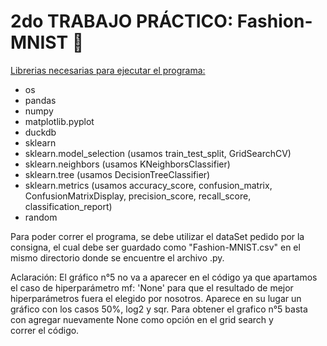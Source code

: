 # 2do TRABAJO PRÁCTICO: Fashion-MNIST 👕

<ins>Librerias necesarias para ejecutar el programa:</ins>

* os
* pandas
* numpy 
* matplotlib.pyplot
* duckdb
* sklearn
* sklearn.model_selection (usamos train_test_split, GridSearchCV)
* sklearn.neighbors (usamos KNeighborsClassifier)
* sklearn.tree (usamos DecisionTreeClassifier)
* sklearn.metrics (usamos accuracy_score, confusion_matrix, ConfusionMatrixDisplay, precision_score, recall_score, classification_report)
* random

Para poder correr el programa, se debe utilizar el dataSet pedido por la consigna, el cual debe ser guardado como "Fashion-MNIST.csv" en el mismo directorio donde se encuentre el archivo .py. 

Aclaración: El gráfico n°5 no va a aparecer en el código ya que apartamos el caso de hiperparámetro mf: 'None' para que el resultado de mejor hiperparámetros fuera el elegido por nosotros. Aparece en su lugar un gráfico con los casos 50%, log2 y sqr. Para obtener el grafico n°5 basta con agregar nuevamente None como opción en el grid search y correr el código.
